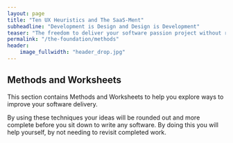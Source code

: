 ```yaml
---
layout: page
title: "Ten UX Heuristics and The SaaS-Ment"
subheadline: "Development is Design and Design is Development"
teaser: "The freedom to deliver your software passion project without revisiting completed work!"
permalink: "/the-foundation/methods"
header:
    image_fullwidth: "header_drop.jpg"
---
```

## Methods and Worksheets  
This section contains Methods and Worksheets to help you explore ways to improve your software delivery.

By using these techniques your ideas will be rounded out and more complete before you sit down to write any software.  By doing this you will help yourself, by not needing to revisit completed work.